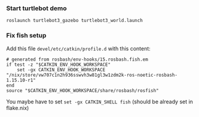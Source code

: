 

### Start turtlebot demo
``` fish
roslaunch turtlebot3_gazebo turtlebot3_world.launch
```

### Fix fish setup

Add this file `devel/etc/catkin/profile.d` with this content:
``` fish
# generated from rosbash/env-hooks/15.rosbash.fish.em
if test -z "$CATKIN_ENV_HOOK_WORKSPACE"
    set -gx CATKIN_ENV_HOOK_WORKSPACE "/nix/store/vw707c1n2h936sswvh3w81gl3w1zdm2k-ros-noetic-rosbash-1.15.10-r1"
end
source "$CATKIN_ENV_HOOK_WORKSPACE/share/rosbash/rosfish"
```
 
You maybe have to set `set -gx CATKIN_SHELL fish` (should be already set in flake.nix)

